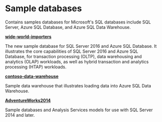 # Sample databases

Contains samples databases for Microsoft's SQL databases include SQL Server, Azure SQL Database, and Azure SQL Data Warehouse.

__[wide-world-importers](wide-world-importers/)__

The new sample database for SQL Server 2016 and Azure SQL Database. It illustrates the core capabilities of SQL Server 2016 and Azure SQL Database, for transaction processing (OLTP), data warehousing and analytics (OLAP) workloads, as well as hybrid transaction and analytics processing (HTAP) workloads.

__[contoso-data-warehouse](contoso-data-warehouse/)__

Sample data warehouse that illustrates loading data into Azure SQL Data Warehouse.

__[AdventureWorks2014](https://github.com/Microsoft/sql-server-samples/releases/tag/adventureworks2014)__

Sample databases and Analysis Services models for use with SQL Server 2014 and later. 